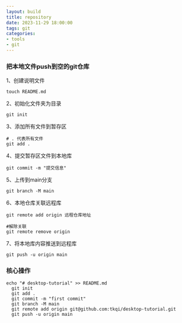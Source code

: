 ```yaml
---
layout: build
title: repository
date: 2023-11-29 18:00:00
tags: git
categories: 
- tools
- git 
---
```


### 把本地文件push到空的git仓库

1、创建说明文件

```shell
touch README.md
```

2、初始化文件夹为目录

```shell
git init
```

3、添加所有文件到暂存区

```shell
# . 代表所有文件
git add .
```

4、提交暂存区文件到本地库

```shell
git commit -m "提交信息"
```

5、上传到main分支

```shell
git branch -M main
```

6、本地仓库关联远程库

```shell
git remote add origin 远程仓库地址

#解除关联
git remote remove origin
```

7、将本地库内容推送到远程库

```shell
git push -u origin main
```

### 核心操作
```shell
echo "# desktop-tutorial" >> README.md
  git init
  git add .
  git commit -m "first commit"
  git branch -M main
  git remote add origin git@github.com:tkqi/desktop-tutorial.git
  git push -u origin main
```